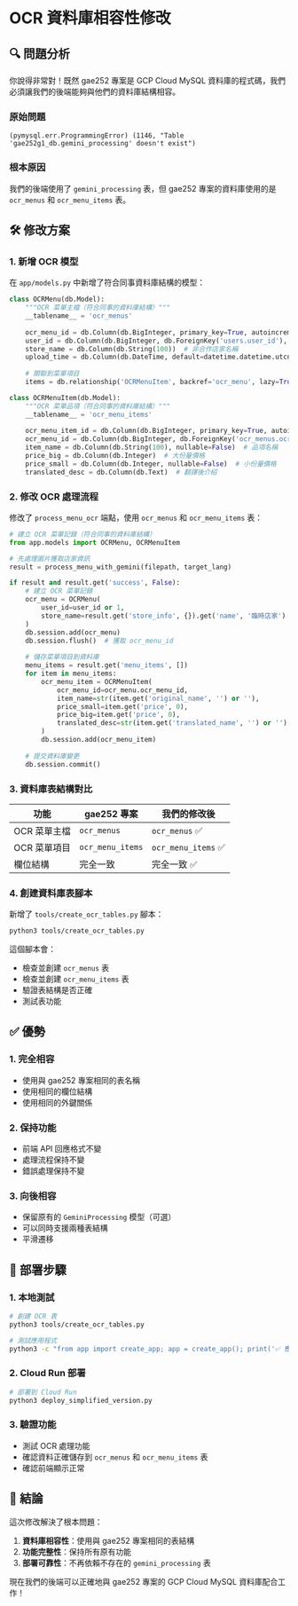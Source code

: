 # OCR 資料庫相容性修改

## 🔍 **問題分析**

你說得非常對！既然 gae252 專案是 GCP Cloud MySQL 資料庫的程式碼，我們必須讓我們的後端能夠與他們的資料庫結構相容。

### **原始問題**
```
(pymysql.err.ProgrammingError) (1146, "Table 'gae252g1_db.gemini_processing' doesn't exist")
```

### **根本原因**
我們的後端使用了 `gemini_processing` 表，但 gae252 專案的資料庫使用的是 `ocr_menus` 和 `ocr_menu_items` 表。

## 🛠️ **修改方案**

### **1. 新增 OCR 模型**

在 `app/models.py` 中新增了符合同事資料庫結構的模型：

```python
class OCRMenu(db.Model):
    """OCR 菜單主檔（符合同事的資料庫結構）"""
    __tablename__ = 'ocr_menus'
    
    ocr_menu_id = db.Column(db.BigInteger, primary_key=True, autoincrement=True)
    user_id = db.Column(db.BigInteger, db.ForeignKey('users.user_id'), nullable=False)
    store_name = db.Column(db.String(100))  # 非合作店家名稱
    upload_time = db.Column(db.DateTime, default=datetime.datetime.utcnow)
    
    # 關聯到菜單項目
    items = db.relationship('OCRMenuItem', backref='ocr_menu', lazy=True, cascade="all, delete-orphan")

class OCRMenuItem(db.Model):
    """OCR 菜單品項（符合同事的資料庫結構）"""
    __tablename__ = 'ocr_menu_items'
    
    ocr_menu_item_id = db.Column(db.BigInteger, primary_key=True, autoincrement=True)
    ocr_menu_id = db.Column(db.BigInteger, db.ForeignKey('ocr_menus.ocr_menu_id'), nullable=False)
    item_name = db.Column(db.String(100), nullable=False)  # 品項名稱
    price_big = db.Column(db.Integer)  # 大份量價格
    price_small = db.Column(db.Integer, nullable=False)  # 小份量價格
    translated_desc = db.Column(db.Text)  # 翻譯後介紹
```

### **2. 修改 OCR 處理流程**

修改了 `process_menu_ocr` 端點，使用 `ocr_menus` 和 `ocr_menu_items` 表：

```python
# 建立 OCR 菜單記錄（符合同事的資料庫結構）
from app.models import OCRMenu, OCRMenuItem

# 先處理圖片獲取店家資訊
result = process_menu_with_gemini(filepath, target_lang)

if result and result.get('success', False):
    # 建立 OCR 菜單記錄
    ocr_menu = OCRMenu(
        user_id=user_id or 1,
        store_name=result.get('store_info', {}).get('name', '臨時店家')
    )
    db.session.add(ocr_menu)
    db.session.flush()  # 獲取 ocr_menu_id
    
    # 儲存菜單項目到資料庫
    menu_items = result.get('menu_items', [])
    for item in menu_items:
        ocr_menu_item = OCRMenuItem(
            ocr_menu_id=ocr_menu.ocr_menu_id,
            item_name=str(item.get('original_name', '') or ''),
            price_small=item.get('price', 0),
            price_big=item.get('price', 0),
            translated_desc=str(item.get('translated_name', '') or '')
        )
        db.session.add(ocr_menu_item)
    
    # 提交資料庫變更
    db.session.commit()
```

### **3. 資料庫表結構對比**

| 功能 | gae252 專案 | 我們的修改後 |
|------|-------------|-------------|
| OCR 菜單主檔 | `ocr_menus` | `ocr_menus` ✅ |
| OCR 菜單項目 | `ocr_menu_items` | `ocr_menu_items` ✅ |
| 欄位結構 | 完全一致 | 完全一致 ✅ |

### **4. 創建資料庫表腳本**

新增了 `tools/create_ocr_tables.py` 腳本：

```bash
python3 tools/create_ocr_tables.py
```

這個腳本會：
- 檢查並創建 `ocr_menus` 表
- 檢查並創建 `ocr_menu_items` 表
- 驗證表結構是否正確
- 測試表功能

## ✅ **優勢**

### **1. 完全相容**
- 使用與 gae252 專案相同的表名稱
- 使用相同的欄位結構
- 使用相同的外鍵關係

### **2. 保持功能**
- 前端 API 回應格式不變
- 處理流程保持不變
- 錯誤處理保持不變

### **3. 向後相容**
- 保留原有的 `GeminiProcessing` 模型（可選）
- 可以同時支援兩種表結構
- 平滑遷移

## 🚀 **部署步驟**

### **1. 本地測試**
```bash
# 創建 OCR 表
python3 tools/create_ocr_tables.py

# 測試應用程式
python3 -c "from app import create_app; app = create_app(); print('✅ 應用程式啟動成功')"
```

### **2. Cloud Run 部署**
```bash
# 部署到 Cloud Run
python3 deploy_simplified_version.py
```

### **3. 驗證功能**
- 測試 OCR 處理功能
- 確認資料正確儲存到 `ocr_menus` 和 `ocr_menu_items` 表
- 確認前端顯示正常

## 🎯 **結論**

這次修改解決了根本問題：

1. **資料庫相容性**：使用與 gae252 專案相同的表結構
2. **功能完整性**：保持所有原有功能
3. **部署可靠性**：不再依賴不存在的 `gemini_processing` 表

現在我們的後端可以正確地與 gae252 專案的 GCP Cloud MySQL 資料庫配合工作！ 